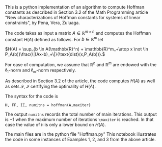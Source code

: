 This is a python implementation of an algorithm to compute Hoffman constants as described in Section 3.2 of the Math Programming article "New characterizations of Hoffman constants for systems of linear constraints", by Pena, Vera, Zuluaga.

The code takes as input a matrix $A\in \mathbb{R}^{m\times n}$ and computes the Hoffman constant $H(A)$ defined as follows.  For $b\in \mathbb{R}^m$ let 

$H(A) = \sup_{b \in A(\mathbb{R}^n) + \mathbb{R}^m_+\atop x \not \in P_A(b)}\frac{\|(Ax-b)_+\|}{\text{dist}(x,P_A(b))}.$

For ease of computation, we assume that $\mathbb{R}^n$ and $\mathbb{R}^m$ are endowed with the $\ell_1$-norm and $\ell_\infty$-norm respectively.


As described in Section 3.2 of the article, the code computes $H(A)$ as well as sets $\mathcal F, \mathcal I$ certifying the optimality of $H(A)$.  

The syntax for the code is 

`H, FF, II, numitns = hoffman(A,maxiter)`

The output `numitns` records the total number of main iterations.  This output is $-1$ when the maximum number of iterations `\maxiter` is reached.  In that case the value of `H` is only a lower bound on $H(A)$.

The main files are in the python file "Hoffman.py"
This notebook illustrates the code in some instances of Examples 1, 2, and 3 from the above article.
